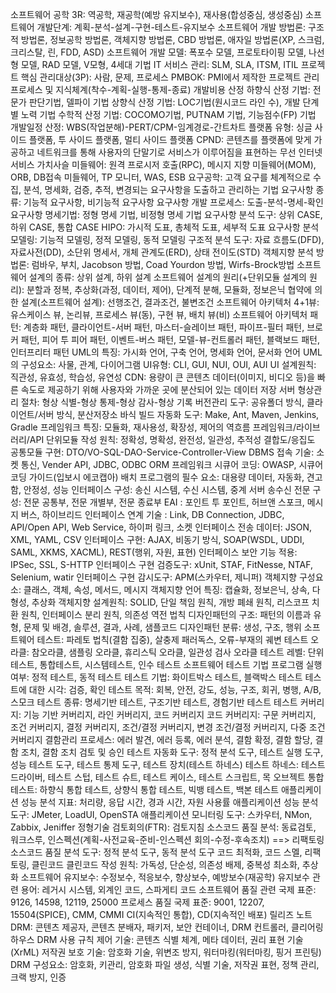 소프트웨어 공학 3R: 역공학, 재공학(예방 유지보수), 재사용(합성중심, 생성중심)
소프트웨어 개발단계: 계획-분석-설계-구현-테스트-유지보수
소프트웨어 개발 방법론: 구조적 방법론, 정보공학 방법론, 객체지향 방법론, CBD 방법론, 애자일 방법론(XP, 스크럼, 크리스탈, 린, FDD, ASD)
소프트웨어 개발 모델: 폭포수 모델, 프로토타이핑 모델, 나선형 모델, RAD 모델, V모형, 4세대 기법
IT 서비스 관리: SLM, SLA, ITSM, ITIL
프로젝트 핵심 관리대상(3P): 사람, 문제, 프로세스
PMBOK: PMI에서 제작한 프로젝트 관리 프로세스 및 지식체계(착수-계획-실행-통제-종료)
개발비용 산정
하향식 산정 기법: 전문가 판단기법, 델파이 기법
상향식 산정 기법: LOC기법(원시코드 라인 수), 개발 단계별 노력 기법
수학적 산정 기법: COCOMO기법, PUTNAM 기법, 기능점수(FP) 기법
개발일정 산정: WBS(작업분해)-PERT/CPM-임계경로-간트차트
플랫폼 유형: 싱글 사이드 플랫폼, 투 사이드 플랫폼, 멀티 사이드 플랫폼
CPND: 콘텐츠를 플랫폼에 맞게 가공하고 네트워크를 통해 사용자의 단말기로 서비스가 이루어짐을 표현하는 무선 인터넷 서비스 가치사슬
미들웨어: 원격 프로시저 호출(RPC), 메시지 지향 미들웨어(MOM), ORB, DB접속 미들웨어, TP 모니터, WAS, ESB
요구공학: 고객 요구를 체계적으로 수집, 분석, 명세화, 검증, 추적, 변경되는 요구사항을 도출하고 관리하는 기법
요구사항 종류: 기능적 요구사항, 비기능적 요구사항
요구사항 개발 프로세스: 도출-분석-명세-확인
요구사항 명세기법: 정형 명세 기법, 비정형 명세 기법
요구사항 분석 도구: 상위 CASE, 하위 CASE, 통합 CASE
HIPO: 가시적 도표, 총체적 도표, 세부적 도표
요구사항 분석 모델링: 기능적 모델링, 정적 모델링, 동적 모델링
구조적 분석 도구: 자료 흐름도(DFD), 자료사전(DD), 소단위 명세서, 개체 관계도(ERD), 상태 전이도(STD)
객체지향 분석 방법론: 럼바우, 부치, Jacobson 방법, Coad Yourdon 방법, Wirfs-Brock방법
소프트웨어 설계의 종류: 상위 설계, 하위 설계
소프트웨어 설계의 원리(+단위모듈 설계의 원리): 분할과 정복, 추상화(과정, 데이터, 제어), 단계적 분해, 모듈화, 정보은닉
협약에 의한 설계(소프트웨어 설계): 선행조건, 결과조건, 불변조건
소프트웨어 아키텍처 4+1뷰: 유스케이스 뷰, 논리뷰, 프로세스 뷰(동), 구현 뷰, 배치 뷰(비)
소프트웨어 아키텍처 패턴: 계층화 패턴, 클라이언트-서버 패턴, 마스터-슬레이브 패턴, 파이프-필터 패턴, 브로커 패턴, 피어 투 피어 패턴, 이벤트-버스 패턴, 모델-뷰-컨트롤러 패턴, 블랙보드 패턴, 인터프리터 패턴
UML의 특징: 가시화 언어, 구축 언어, 명세화 언어, 문서화 언어
UML의 구성요소: 사물, 관계, 다이어그램
UI유형: CLI, GUI, NUI, OUI, AUI
UI 설계원칙: 직관성, 유효성, 학습성, 유연성
CDN: 용량이 큰 콘텐츠 데이터(이미지, 비디오 등)을 빠른 속도로 제공하기 위해 사용자와 가까운 곳에 분산되어 있는 데이터 저장 서버
형상관리 절차: 형상 식별-형상 통제-형상 감사-형상 기록
버전관리 도구: 공유폴더 방식, 클라이언트/서버 방식, 분산저장소 바식
빌드 자동화 도구: Make, Ant, Maven, Jenkins, Gradle
프레임워크 특징: 모듈화, 재사용성, 확장성, 제어의 역흐름
프레임워크/라이브러리/API
단위모듈 작성 원칙: 정확성, 명확성, 완전성, 일관성, 추적성
결합도/응집도
공통모듈 구현: DTO/VO-SQL-DAO-Service-Controller-View
DBMS 접속 기술: 소켓 통신, Vender API, JDBC, ODBC
ORM 프레임워크
시큐어 코딩: OWASP, 시큐어 코딩 가이드(입보시 에코캡아)
배치 프로그램의 필수 요소: 대용량 데이터, 자동화, 견고함, 안정성, 성능
인터페이스 구성: 송신 시스템, 수신 시스템, 중계 서버
송수신 전문 구성: 전문 공통부, 전문 개별부, 전문 종료부
EAI : 포인트 투 포인트, 허브앤 스포크, 메시지 버스, 하이브리드
인터페이스 연계 기술 : Link, DB Connection, JDBC, API/Open API, Web Service, 하이퍼 링크, 소켓
인터페이스 전송 데이터: JSON, XML, YAML, CSV
인터페이스 구현: AJAX, 비동기 방식, SOAP(WSDL, UDDI, SAML, XKMS, XACML), REST(행위, 자원, 표현)
인터페이스 보안 기능 적용: IPSec, SSL, S-HTTP
인터페이스 구현 검증도구: xUnit, STAF, FitNesse, NTAF, Selenium, watir
인터페이스 구현 감시도구: APM(스카우터, 제니퍼)
객체지향 구성요소: 클래스, 객체, 속성, 메서드, 메시지
객체지향 언어 특징: 캡슐화, 정보은닉, 상속, 다형성, 추상화
객체지향 설계원칙: SOLID, 단일 책임 원칙, 개방 폐쇄 원칙, 리스코프 치환 원칙, 인터페이스 분리 원칙, 의존성 역전 법칙
디자인패턴의 구조: 패턴의 이름과 유형, 문제 및 배경, 솔루션, 결과, 사례, 샘플코드
디자인패턴 분류: 생성, 구조, 행위
소프트웨어 테스트: 파레토 법칙(결함 집중), 살충제 패러독스, 오류-부재의 궤변
테스트 오라클: 참오라클, 샘플링 오라클, 휴리스틱 오라클, 일관성 검사 오라클
테스트 레벨: 단위테스트, 통합테스트, 시스템테스트, 인수 테스트
소프트웨어 테스트 기법
프로그램 실행 여부: 정적 테스트, 동적 테스트
테스트 기법: 화이트박스 테스트, 블랙박스 테스트
테스트에 대한 시각: 검증, 확인
테스트 목적: 회복, 안전, 강도, 성능, 구조, 회귀, 병행, A/B, 스모크
테스트 종류: 명세기반 테스트, 구조기반 테스트, 경험기반 테스트
테스트 커버리지: 기능 기반 커버리지, 라인 커버리지, 코드 커버리지
코드 커버리지: 구문 커버리지, 조건 커버리지, 결정 커버리지, 조건/결정 커버리지, 변경 조건/결정 커버리지, 다중 조건 커버리지
결함관리 프로세스: 에러 발견, 에러 등록, 에러 분석, 결함 확정, 결함 할당, 결함 조치, 결함 조치 검토 및 승인
테스트 자동화 도구: 정적 분석 도구, 테스트 실행 도구, 성능 테스트 도구, 테스트 통제 도구, 테스트 장치(테스트 하네스)
테스트 하네스: 테스트 드라이버, 테스트 스텁, 테스트 슈트, 테스트 케이스, 테스트 스크립트, 목 오브젝트
통합 테스트: 하향식 통합 테스트, 상향식 통합 테스트, 빅뱅 테스트, 백본 테스트
애플리케이션 성능 분석 지표: 처리량, 응답 시간, 경과 시간, 자원 사용률
애플리케이션 성능 분석 도구: JMeter, LoadUI, OpenSTA
애플리케이션 모니터링 도구: 스카우터, NMon, Zabbix, Jeniffer
정형기술 검토회의(FTR): 검토지침
소스코드 품질 분석: 동료검토, 워크스루, 인스펙션(계획-사전교육-준비-인스펙션 회의-수정-후속조치) ==> 리팩토링
소스코드 품질 분석 도구: 정적 분석 도구, 동적 분석 도구
코드 최적화, 코드 스멜, 리팩토링, 클린코드
클린코드 작성 원칙: 가독성, 단순성, 의존성 배제, 중복성 최소화, 추상화
소프트웨어 유지보수: 수정보수, 적응보수, 향상보수, 예방보수(재공학)
유지보수 관련 용어: 레거시 시스템, 외계인 코드, 스파게티 코드
소프트웨어 품질 관련 국제 표준: 9126, 14598, 12119, 25000
프로세스 품질 국제 표준: 9001, 12207, 15504(SPICE), CMM, CMMI
CI(지속적인 통합), CD(지속적인 배포)
릴리즈 노트
DRM: 콘텐츠 제공자, 콘텐츠 분배자, 패키저, 보안 컨테이너, DRM 컨트롤러, 클리어링 하우스
DRM 사용 규칙 제어 기술: 콘텐츠 식별 체계, 메타 데이터, 권리 표현 기술(XrML)
저작권 보호 기술: 암호화 기술, 위변조 방지, 워터마킹(워터마킹, 핑거 프린팅)
DRM 구성요소: 암호화, 키관리, 암호화 파일 생성, 식별 기술, 저작권 표현, 정책 관리, 크랙 방지, 인증
